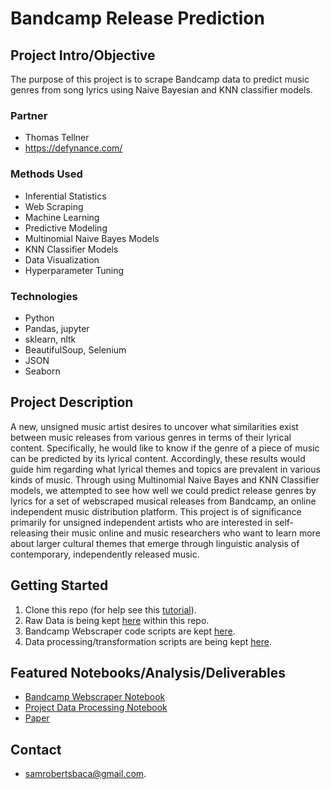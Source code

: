 # Bandcamp Release Prediction

## Project Intro/Objective

The purpose of this project is to scrape Bandcamp data to predict music genres from song lyrics using Naive Bayesian and KNN classifier models.

### Partner
* Thomas Tellner
* https://defynance.com/

### Methods Used
* Inferential Statistics
* Web Scraping
* Machine Learning
* Predictive Modeling
* Multinomial Naive Bayes Models
* KNN Classifier Models
* Data Visualization
* Hyperparameter Tuning

### Technologies
* Python
* Pandas, jupyter
* sklearn, nltk
* BeautifulSoup, Selenium
* JSON
* Seaborn

## Project Description

A new, unsigned music artist desires to uncover what similarities exist between music releases from various genres in terms of their lyrical content. Specifically, he would like to know if the genre of a piece of music can be predicted by its lyrical content. Accordingly, these results would guide him regarding what lyrical themes and topics are prevalent in various kinds of music. Through using Multinomial Naive Bayes and KNN Classifier models, we attempted to see how well we could predict release genres by lyrics for a set of webscraped musical releases from Bandcamp, an online independent music distribution platform.
This project is of significance primarily for unsigned independent artists who are interested in self-releasing their music online and music researchers who want to learn more about larger cultural themes that emerge through linguistic analysis of contemporary, independently released music.

## Getting Started

1. Clone this repo (for help see this [tutorial](https://help.github.com/articles/cloning-a-repository/)).
2. Raw Data is being kept [here](https://github.com/samrobertsbaca/bandcamp_release_prediction/blob/main/scrape_data_Aug-20-2021_013514.csv) within this repo.
3. Bandcamp Webscraper code scripts are kept [here](https://github.com/samrobertsbaca/bandcamp_release_prediction/blob/main/Bandcamp_Webscraper.ipynb).
4. Data processing/transformation scripts are being kept [here](https://github.com/samrobertsbaca/bandcamp_release_prediction/blob/main/ReleaseGenre_Prediction.ipynb).

## Featured Notebooks/Analysis/Deliverables
* [Bandcamp Webscraper Notebook](https://github.com/samrobertsbaca/bandcamp_release_prediction/blob/main/Bandcamp_Webscraper.ipynb)
* [Project Data Processing Notebook](https://github.com/samrobertsbaca/bandcamp_release_prediction/blob/main/ReleaseGenre_Prediction.ipynb)
* [Paper](https://github.com/samrobertsbaca/bandcamp_release_prediction/blob/main/Release%20Genre%20Prediction.pdf)

## Contact
* [samrobertsbaca@gmail.com](mailto:samrobertsbaca@gmail.com).  
